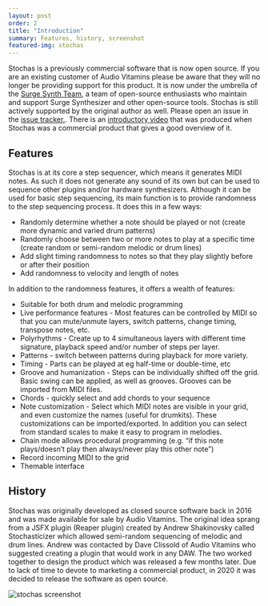 ```yaml
---
layout: post
order: 2
title: "Introduction"
summary: Features, history, screenshot
featured-img: stochas
---
```

Stochas is a previously commercial software that is now open source. If you are an existing customer of Audio Vitamins please be aware that they will no longer be providing support for this product. It is now under the umbrella of the [Surge Synth Team](https://surge-synth-team.org/), a team of open-source enthusiasts who maintain and support Surge Synthesizer and other open-source tools. Stochas is still actively supported by the original author as well. Please open an issue in the [issue tracker.](https://github.com/surge-synthesizer/stochas/issues).
There is an [introductory video](https://www.youtube.com/watch?v=PRXUt9Q9EB0) that was produced when Stochas was a commercial product that gives a good overview of it.

## Features
Stochas is at its core a step sequencer, which means it generates MIDI notes. As such it does not generate any sound of its own but can be used to sequence other plugins and/or hardware synthesizers. Although it can be used for basic step sequencing, its main function is to provide randomness to the step sequencing process. It does this in a few ways:
* Randomly determine whether a note should be played or not (create more dynamic and varied drum patterns)
* Randomly choose between two or more notes to play at a specific time (create random or semi-random melodic or drum lines)
* Add slight timing randomness to notes so that they play slightly before or after their position
* Add randomness to velocity and length of notes

In addition to the randomness features, it offers a wealth of features:
* Suitable for both drum and melodic programming
* Live performance features - Most features can be controlled by MIDI so that you can mute/unmute layers, switch patterns, change timing, transpose notes, etc.
* Polyrhythms - Create up to 4 simultaneous layers with different time signature, playback speed and/or number of steps per layer.
* Patterns - switch between patterns during playback for more variety.
* Timing - Parts can be played at eg half-time or double-time, etc
* Groove and humanization - Steps can be individually shifted off the grid. Basic swing can be applied, as well as grooves. Grooves can be imported from MIDI files.
* Chords - quickly select and add chords to your sequence
* Note customization - Select which MIDI notes are visible in your grid, and even customize the names (useful for drumkits). These customizations can be imported/exported. In addition you can select from standard scales to make it easy to program in melodies.
* Chain mode allows procedural programming (e.g. “if this note plays/doesn’t play then always/never play this other note”)
* Record incoming MIDI to the grid
* Themable interface

## History
Stochas was originally developed as closed source software back in 2016 and was made available for sale by Audio Vitamins. The original idea sprang from a JSFX plugin (Reaper plugin) created by Andrew Shakinovsky called Stochasticizer which allowed semi-random sequencing of melodic and drum lines. Andrew was contacted by Dave Clissold of Audio Vitamins who suggested creating a plugin that would work in any DAW. The two worked together to design the product which was released a few months later. Due to lack of time to devote to marketing a commercial product, in 2020 it was decided to release the software as open source.

![stochas screenshot](/assets/img/stochas_screenshot.png)
